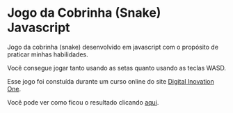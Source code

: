 # Jogo da Cobrinha (Snake) Javascript
Jogo da cobrinha (snake) desenvolvido em javascript com o propósito de praticar minhas habilidades.

Você consegue jogar tanto usando as setas quanto usando as teclas WASD.

Esse jogo foi constuída durante um curso online do site [Digital Inovation One](https://digitalinnovation.one/).

Você pode ver como ficou o resultado clicando [aqui](https://br-adriel.github.io/jogo-cobrinha/).
